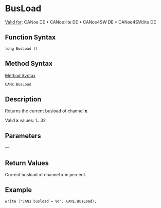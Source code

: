 # BusLoad

[Valid for](../../../Shared/FeatureAvailability.md): CANoe DE • CANoe:lite DE • CANoe4SW DE • CANoe4SW:lite DE

## Function Syntax

```
long BusLoad ()
```

## Method Syntax

[Method Syntax](../../../Shared/CAPL/General/ClassesAndObjects.md)

```
CANx.BusLoad
```

## Description

Returns the current busload of channel **x**.

Valid **x** values: 1…32

## Parameters

—

## Return Values

Current busload of channel **x** in percent.

## Example

```plaintext
write ("CAN1 busload = %d", CAN1.BusLoad);
```
